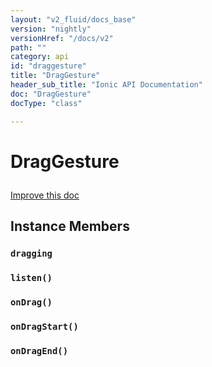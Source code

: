 ```yaml
---
layout: "v2_fluid/docs_base"
version: "nightly"
versionHref: "/docs/v2"
path: ""
category: api
id: "draggesture"
title: "DragGesture"
header_sub_title: "Ionic API Documentation"
doc: "DragGesture"
docType: "class"

---
```










<h1 class="api-title">
<a class="anchor" name="drag-gesture" href="#drag-gesture"></a>

DragGesture





</h1>

<a class="improve-v2-docs" href="http://github.com/driftyco/ionic/edit/2.0//src/gestures/drag-gesture.ts#L1">
Improve this doc
</a>











<!-- @usage tag -->


<!-- @property tags -->



<!-- instance methods on the class -->

<h2><a class="anchor" name="instance-members" href="#instance-members"></a>Instance Members</h2>

<div id="dragging"></div>

<h3>
<a class="anchor" name="dragging" href="#dragging"></a>
<code>dragging</code>
  

</h3>












<div id="listen"></div>

<h3>
<a class="anchor" name="listen" href="#listen"></a>
<code>listen()</code>
  

</h3>












<div id="onDrag"></div>

<h3>
<a class="anchor" name="onDrag" href="#onDrag"></a>
<code>onDrag()</code>
  

</h3>












<div id="onDragStart"></div>

<h3>
<a class="anchor" name="onDragStart" href="#onDragStart"></a>
<code>onDragStart()</code>
  

</h3>












<div id="onDragEnd"></div>

<h3>
<a class="anchor" name="onDragEnd" href="#onDragEnd"></a>
<code>onDragEnd()</code>
  

</h3>













<!-- related link --><!-- end content block -->


<!-- end body block -->

